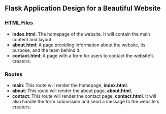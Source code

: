 ## Flask Application Design for a Beautiful Website

### HTML Files

- **index.html**: The homepage of the website. It will contain the main content and layout.
- **about.html**: A page providing information about the website, its purpose, and the team behind it.
- **contact.html**: A page with a form for users to contact the website's creators.

### Routes

- **main**: This route will render the homepage, **index.html**.
- **about**: This route will render the about page, **about.html**.
- **contact**: This route will render the contact page, **contact.html**. It will also handle the form submission and send a message to the website's creators.